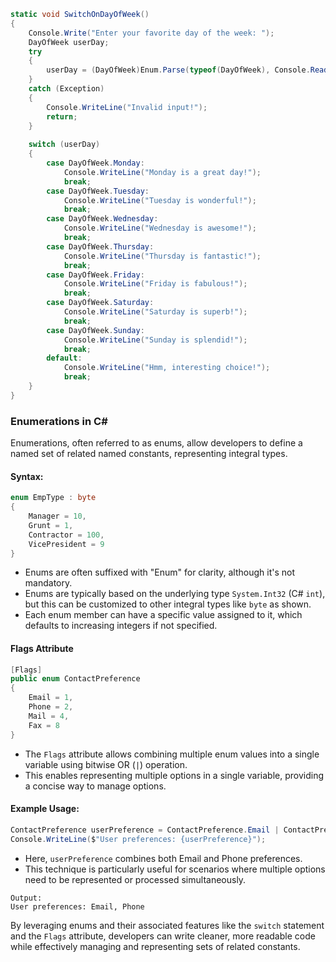 ```csharp
static void SwitchOnDayOfWeek()
{
    Console.Write("Enter your favorite day of the week: ");
    DayOfWeek userDay;
    try
    {
        userDay = (DayOfWeek)Enum.Parse(typeof(DayOfWeek), Console.ReadLine());
    }
    catch (Exception)
    {
        Console.WriteLine("Invalid input!");
        return;
    }
    
    switch (userDay)
    {
        case DayOfWeek.Monday:
            Console.WriteLine("Monday is a great day!");
            break;
        case DayOfWeek.Tuesday:
            Console.WriteLine("Tuesday is wonderful!");
            break;
        case DayOfWeek.Wednesday:
            Console.WriteLine("Wednesday is awesome!");
            break;
        case DayOfWeek.Thursday:
            Console.WriteLine("Thursday is fantastic!");
            break;
        case DayOfWeek.Friday:
            Console.WriteLine("Friday is fabulous!");
            break;
        case DayOfWeek.Saturday:
            Console.WriteLine("Saturday is superb!");
            break;
        case DayOfWeek.Sunday:
            Console.WriteLine("Sunday is splendid!");
            break;
        default:
            Console.WriteLine("Hmm, interesting choice!");
            break;
    }
}
```

### Enumerations in C#

Enumerations, often referred to as enums, allow developers to define a named set of related named constants, representing integral types.

#### Syntax:

```csharp
enum EmpType : byte
{
    Manager = 10,
    Grunt = 1,
    Contractor = 100,
    VicePresident = 9
}
```

- Enums are often suffixed with "Enum" for clarity, although it's not mandatory.
- Enums are typically based on the underlying type `System.Int32` (C# `int`), but this can be customized to other integral types like `byte` as shown.
- Each enum member can have a specific value assigned to it, which defaults to increasing integers if not specified.

#### Flags Attribute

```csharp
[Flags]
public enum ContactPreference
{
    Email = 1,
    Phone = 2,
    Mail = 4,
    Fax = 8
}
```

- The `Flags` attribute allows combining multiple enum values into a single variable using bitwise OR (`|`) operation.
- This enables representing multiple options in a single variable, providing a concise way to manage options.

#### Example Usage:

```csharp
ContactPreference userPreference = ContactPreference.Email | ContactPreference.Phone;
Console.WriteLine($"User preferences: {userPreference}");
```

- Here, `userPreference` combines both Email and Phone preferences.
- This technique is particularly useful for scenarios where multiple options need to be represented or processed simultaneously.

```plaintext
Output:
User preferences: Email, Phone
```

By leveraging enums and their associated features like the `switch` statement and the `Flags` attribute, developers can write cleaner, more readable code while effectively managing and representing sets of related constants.